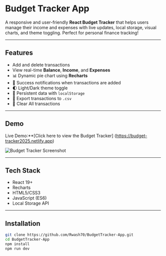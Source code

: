 # Budget Tracker App

A responsive and user-friendly **React Budget Tracker** that helps users manage their income and expenses with live updates, local storage, visual charts, and theme toggling. Perfect for personal finance tracking!

---

## Features

- Add and delete transactions
- View real-time **Balance**, **Income**, and **Expenses**
- 📊 Dynamic pie chart using **Recharts**
- 💬 Success notifications when transactions are added
- 🌓 Light/Dark theme toggle
- 💾 Persistent data with `localStorage`
- 📁 Export transactions to `.csv`
- 🧹 Clear All transactions

---

## Demo

Live Demo:\*\*[Click here to view the Budget Tracker] (https://budget-tracker2025.netlify.app)

![Budget Tracker Screenshot](./src/assets/budget-tracker-screenshot.png)

---

## Tech Stack

- React 19+
- Recharts
- HTML5/CSS3
- JavaScript (ES6)
- Local Storage API

---

## Installation

```bash
git clone https://github.com/Rwash70/BudgetTracker-App.git
cd BudgetTracker-App
npm install
npm run dev
```

